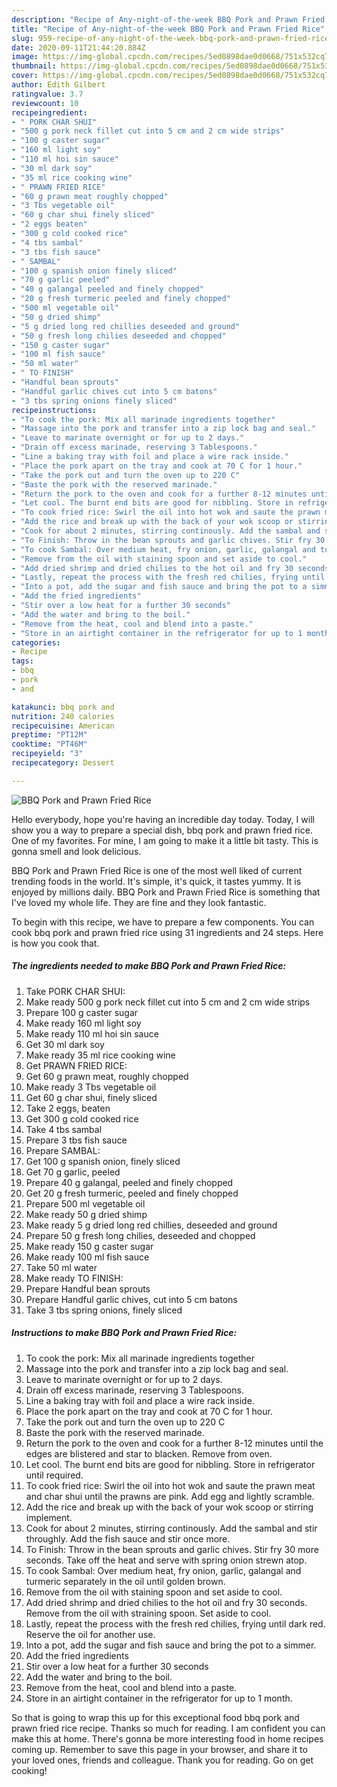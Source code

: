 ```yaml
---
description: "Recipe of Any-night-of-the-week BBQ Pork and Prawn Fried Rice"
title: "Recipe of Any-night-of-the-week BBQ Pork and Prawn Fried Rice"
slug: 959-recipe-of-any-night-of-the-week-bbq-pork-and-prawn-fried-rice
date: 2020-09-11T21:44:20.884Z
image: https://img-global.cpcdn.com/recipes/5ed0898dae0d0668/751x532cq70/bbq-pork-and-prawn-fried-rice-recipe-main-photo.jpg
thumbnail: https://img-global.cpcdn.com/recipes/5ed0898dae0d0668/751x532cq70/bbq-pork-and-prawn-fried-rice-recipe-main-photo.jpg
cover: https://img-global.cpcdn.com/recipes/5ed0898dae0d0668/751x532cq70/bbq-pork-and-prawn-fried-rice-recipe-main-photo.jpg
author: Edith Gilbert
ratingvalue: 3.7
reviewcount: 10
recipeingredient:
- " PORK CHAR SHUI"
- "500 g pork neck fillet cut into 5 cm and 2 cm wide strips"
- "100 g caster sugar"
- "160 ml light soy"
- "110 ml hoi sin sauce"
- "30 ml dark soy"
- "35 ml rice cooking wine"
- " PRAWN FRIED RICE"
- "60 g prawn meat roughly chopped"
- "3 Tbs vegetable oil"
- "60 g char shui finely sliced"
- "2 eggs beaten"
- "300 g cold cooked rice"
- "4 tbs sambal"
- "3 tbs fish sauce"
- " SAMBAL"
- "100 g spanish onion finely sliced"
- "70 g garlic peeled"
- "40 g galangal peeled and finely chopped"
- "20 g fresh turmeric peeled and finely chopped"
- "500 ml vegetable oil"
- "50 g dried shimp"
- "5 g dried long red chillies deseeded and ground"
- "50 g fresh long chilies deseeded and chopped"
- "150 g caster sugar"
- "100 ml fish sauce"
- "50 ml water"
- " TO FINISH"
- "Handful bean sprouts"
- "Handful garlic chives cut into 5 cm batons"
- "3 tbs spring onions finely sliced"
recipeinstructions:
- "To cook the pork: Mix all marinade ingredients together"
- "Massage into the pork and transfer into a zip lock bag and seal."
- "Leave to marinate overnight or for up to 2 days."
- "Drain off excess marinade, reserving 3 Tablespoons."
- "Line a baking tray with foil and place a wire rack inside."
- "Place the pork apart on the tray and cook at 70 C for 1 hour."
- "Take the pork out and turn the oven up to 220 C"
- "Baste the pork with the reserved marinade."
- "Return the pork to the oven and cook for a further 8-12 minutes until the edges are blistered and star to blacken. Remove from oven."
- "Let cool. The burnt end bits are good for nibbling. Store in refrigerator until required."
- "To cook fried rice: Swirl the oil into hot wok and saute the prawn meat and char shui until the prawns are pink. Add egg and lightly scramble."
- "Add the rice and break up with the back of your wok scoop or stirring implement."
- "Cook for about 2 minutes, stirring continously. Add the sambal and stir throughly. Add the fish sauce and stir once more."
- "To Finish: Throw in the bean sprouts and garlic chives. Stir fry 30 more seconds. Take off the heat and serve with spring onion strewn atop."
- "To cook Sambal: Over medium heat, fry onion, garlic, galangal and turmeric separately in the oil until golden brown."
- "Remove from the oil with staining spoon and set aside to cool."
- "Add dried shrimp and dried chilies to the hot oil and fry 30 seconds. Remove from the oil with straining spoon. Set aside to cool."
- "Lastly, repeat the process with the fresh red chilies, frying until dark red. Reserve the oil for another use."
- "Into a pot, add the sugar and fish sauce and bring the pot to a simmer."
- "Add the fried ingredients"
- "Stir over a low heat for a further 30 seconds"
- "Add the water and bring to the boil."
- "Remove from the heat, cool and blend into a paste."
- "Store in an airtight container in the refrigerator for up to 1 month."
categories:
- Recipe
tags:
- bbq
- pork
- and

katakunci: bbq pork and 
nutrition: 240 calories
recipecuisine: American
preptime: "PT12M"
cooktime: "PT46M"
recipeyield: "3"
recipecategory: Dessert

---
```



![BBQ Pork and Prawn Fried Rice](https://img-global.cpcdn.com/recipes/5ed0898dae0d0668/751x532cq70/bbq-pork-and-prawn-fried-rice-recipe-main-photo.jpg)

Hello everybody, hope you're having an incredible day today. Today, I will show you a way to prepare a special dish, bbq pork and prawn fried rice. One of my favorites. For mine, I am going to make it a little bit tasty. This is gonna smell and look delicious.



BBQ Pork and Prawn Fried Rice is one of the most well liked of current trending foods in the world. It's simple, it's quick, it tastes yummy. It is enjoyed by millions daily. BBQ Pork and Prawn Fried Rice is something that I've loved my whole life. They are fine and they look fantastic.


To begin with this recipe, we have to prepare a few components. You can cook bbq pork and prawn fried rice using 31 ingredients and 24 steps. Here is how you cook that.

<!--inarticleads1-->

##### The ingredients needed to make BBQ Pork and Prawn Fried Rice:

1. Take  PORK CHAR SHUI:
1. Make ready 500 g pork neck fillet cut into 5 cm and 2 cm wide strips
1. Prepare 100 g caster sugar
1. Make ready 160 ml light soy
1. Make ready 110 ml hoi sin sauce
1. Get 30 ml dark soy
1. Make ready 35 ml rice cooking wine
1. Get  PRAWN FRIED RICE:
1. Get 60 g prawn meat, roughly chopped
1. Make ready 3 Tbs vegetable oil
1. Get 60 g char shui, finely sliced
1. Take 2 eggs, beaten
1. Get 300 g cold cooked rice
1. Take 4 tbs sambal
1. Prepare 3 tbs fish sauce
1. Prepare  SAMBAL:
1. Get 100 g spanish onion, finely sliced
1. Get 70 g garlic, peeled
1. Prepare 40 g galangal, peeled and finely chopped
1. Get 20 g fresh turmeric, peeled and finely chopped
1. Prepare 500 ml vegetable oil
1. Make ready 50 g dried shimp
1. Make ready 5 g dried long red chillies, deseeded and ground
1. Prepare 50 g fresh long chilies, deseeded and chopped
1. Make ready 150 g caster sugar
1. Make ready 100 ml fish sauce
1. Take 50 ml water
1. Make ready  TO FINISH:
1. Prepare Handful bean sprouts
1. Prepare Handful garlic chives, cut into 5 cm batons
1. Take 3 tbs spring onions, finely sliced




<!--inarticleads2-->

##### Instructions to make BBQ Pork and Prawn Fried Rice:

1. To cook the pork: Mix all marinade ingredients together
1. Massage into the pork and transfer into a zip lock bag and seal.
1. Leave to marinate overnight or for up to 2 days.
1. Drain off excess marinade, reserving 3 Tablespoons.
1. Line a baking tray with foil and place a wire rack inside.
1. Place the pork apart on the tray and cook at 70 C for 1 hour.
1. Take the pork out and turn the oven up to 220 C
1. Baste the pork with the reserved marinade.
1. Return the pork to the oven and cook for a further 8-12 minutes until the edges are blistered and star to blacken. Remove from oven.
1. Let cool. The burnt end bits are good for nibbling. Store in refrigerator until required.
1. To cook fried rice: Swirl the oil into hot wok and saute the prawn meat and char shui until the prawns are pink. Add egg and lightly scramble.
1. Add the rice and break up with the back of your wok scoop or stirring implement.
1. Cook for about 2 minutes, stirring continously. Add the sambal and stir throughly. Add the fish sauce and stir once more.
1. To Finish: Throw in the bean sprouts and garlic chives. Stir fry 30 more seconds. Take off the heat and serve with spring onion strewn atop.
1. To cook Sambal: Over medium heat, fry onion, garlic, galangal and turmeric separately in the oil until golden brown.
1. Remove from the oil with staining spoon and set aside to cool.
1. Add dried shrimp and dried chilies to the hot oil and fry 30 seconds. Remove from the oil with straining spoon. Set aside to cool.
1. Lastly, repeat the process with the fresh red chilies, frying until dark red. Reserve the oil for another use.
1. Into a pot, add the sugar and fish sauce and bring the pot to a simmer.
1. Add the fried ingredients
1. Stir over a low heat for a further 30 seconds
1. Add the water and bring to the boil.
1. Remove from the heat, cool and blend into a paste.
1. Store in an airtight container in the refrigerator for up to 1 month.




So that is going to wrap this up for this exceptional food bbq pork and prawn fried rice recipe. Thanks so much for reading. I am confident you can make this at home. There's gonna be more interesting food in home recipes coming up. Remember to save this page in your browser, and share it to your loved ones, friends and colleague. Thank you for reading. Go on get cooking!
